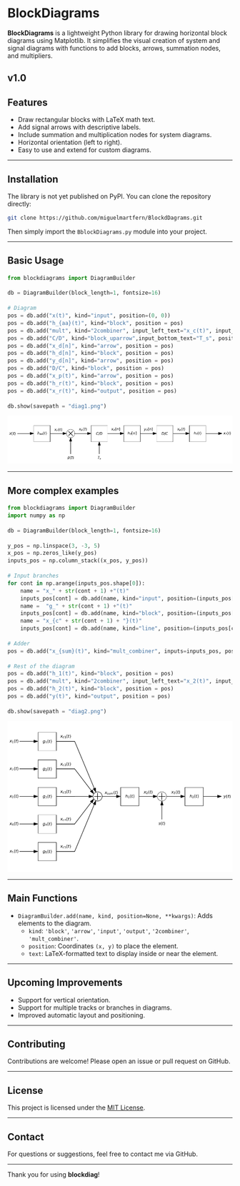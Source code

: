 
# BlockDiagrams

**BlockDiagrams** is a lightweight Python library for drawing horizontal block diagrams using Matplotlib. It simplifies the visual creation of system and signal diagrams with functions to add blocks, arrows, summation nodes, and multipliers.

v1.0
---

## Features

- Draw rectangular blocks with LaTeX math text.
- Add signal arrows with descriptive labels.
- Include summation and multiplication nodes for system diagrams.
- Horizontal orientation (left to right).
- Easy to use and extend for custom diagrams.

---

## Installation

The library is not yet published on PyPI. You can clone the repository directly:

```bash
git clone https://github.com/miguelmartfern/BlockdDagrams.git
```

Then simply import the `BblockDiagrams.py` module into your project.

---

## Basic Usage

```python
from blockdiagrams import DiagramBuilder

db = DiagramBuilder(block_length=1, fontsize=16)

# Diagram
pos = db.add("x(t)", kind="input", position=(0, 0))
pos = db.add("h_{aa}(t)", kind="block", position = pos)
pos = db.add("mult", kind="2combiner", input_left_text="x_c(t)", input_bottom_text="p(t)", output_text="x_p(t)", operation='mult', position = pos)
pos = db.add("C/D", kind="block_uparrow",input_bottom_text="T_s", position = pos)
pos = db.add("x_d[n]", kind="arrow", position = pos)
pos = db.add("h_d[n]", kind="block", position = pos)
pos = db.add("y_d[n]", kind="arrow", position = pos)
pos = db.add("D/C", kind="block", position = pos)
pos = db.add("x_p(t)", kind="arrow", position = pos)
pos = db.add("h_r(t)", kind="block", position = pos)
pos = db.add("x_r(t)", kind="output", position = pos)

db.show(savepath = "diag1.png")
```

![Block Diagram](diag1.png)

---

## More complex examples

```python
from blockdiagrams import DiagramBuilder
import numpy as np

db = DiagramBuilder(block_length=1, fontsize=16)

y_pos = np.linspace(3, -3, 5)
x_pos = np.zeros_like(y_pos)
inputs_pos = np.column_stack((x_pos, y_pos))

# Input branches
for cont in np.arange(inputs_pos.shape[0]):
    name = "x_" + str(cont + 1) +"(t)"
    inputs_pos[cont] = db.add(name, kind="input", position=(inputs_pos[cont]))
    name =  "g_" + str(cont + 1) +"(t)"
    inputs_pos[cont] = db.add(name, kind="block", position=(inputs_pos[cont]))
    name = "x_{c" + str(cont + 1) + "}(t)"
    inputs_pos[cont] = db.add(name, kind="line", position=(inputs_pos[cont]))

# Adder
pos = db.add("x_{sum}(t)", kind="mult_combiner", inputs=inputs_pos, position="auto", operation='sum')

# Rest of the diagram
pos = db.add("h_1(t)", kind="block", position = pos)
pos = db.add("mult", kind="2combiner", input_left_text="x_2(t)", input_bottom_text="s(t)", output_text="x_3(t)", operation='sum', position = pos)
pos = db.add("h_2(t)", kind="block", position = pos)
pos = db.add("y(t)", kind="output", position = pos)

db.show(savepath = "diag2.png")
```

![Block Diagram](diag2.png)

---

## Main Functions

- `DiagramBuilder.add(name, kind, position=None, **kwargs)`: Adds elements to the diagram.
  - `kind`: `'block'`, `'arrow'`, `'input'`, `'output'`, `'2combiner'`, `'mult_combiner'`.
  - `position`: Coordinates `(x, y)` to place the element.
  - `text`: LaTeX-formatted text to display inside or near the element.

---

## Upcoming Improvements

- Support for vertical orientation.
- Support for multiple tracks or branches in diagrams.
- Improved automatic layout and positioning.

---

## Contributing

Contributions are welcome! Please open an issue or pull request on GitHub.

---

## License


This project is licensed under the [MIT License](LICENSE).


---

## Contact

For questions or suggestions, feel free to contact me via GitHub.

---

Thank you for using **blockdiag**!
